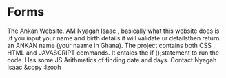 # Forms
The Ankan Website.
AM Nyagah Isaac , basically what this website does is ,if you input your name and birth details it will validate ur detailsthen return an ANKAN name 
(your naame in Ghana).
The project contains both CSS , HTML and JAVASCRIPT commands.
It entales the if  ();statement to run the code.
Has some  JS Arithmetics of finding date and days.
Contact.Nyagah Isaac
&copy :Izooh

    

